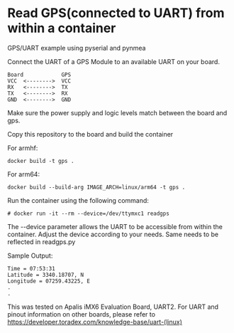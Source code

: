 # Read GPS(connected to UART) from within a container

GPS/UART example using pyserial and pynmea

Connect the UART of a GPS Module to an available UART on your board.
```
Board            GPS
VCC  <-------->  VCC
RX   <-------->  TX
TX   <-------->  RX
GND  <-------->  GND
```
Make sure the power supply and logic levels match between the board and gps.

Copy this repository to the board and build the container

For armhf:
```
docker build -t gps .
```

For arm64:
```
docker build --build-arg IMAGE_ARCH=linux/arm64 -t gps .
```

Run the container using the following command:
```
# docker run -it --rm --device=/dev/ttymxc1 readgps
```
The --device parameter allows the UART to be accessible from within the container.
Adjust the device according to your needs. Same needs to be reflected in readgps.py

Sample Output:
```
Time = 07:53:31
Latitude = 3340.18707, N
Longitude = 07259.43225, E
.
.
```

This was tested on Apalis iMX6 Evaluation Board, UART2. For UART and pinout
information on other boards, please refer to
https://developer.toradex.com/knowledge-base/uart-(linux)
